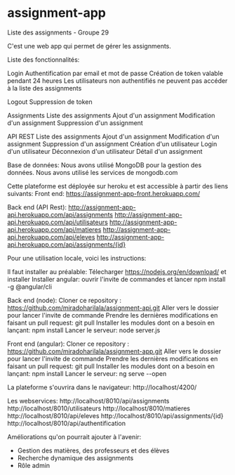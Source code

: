# assignment-app
Liste des assignments - Groupe 29

C'est une web app qui permet de gérer les assignments.

Liste des fonctionnalités:

Login
    Authentification par email et mot de passe
    Création de token valable pendant 24 heures
    Les utilisateurs non authentifiés ne peuvent pas accéder à la liste des assignments

Logout
    Suppression de token

Assignments
    Liste des assignments
    Ajout d'un assignment
    Modification d'un assignment
    Suppression d'un assignment

API REST
    Liste des assignments
    Ajout d'un assignment
    Modification d'un assignment
    Suppression d'un assignment
    Création d'un utilisateur 
    Login d'un utilisateur
    Déconnexion d'un utilisateur
    Détail d'un assignment

Base de données: Nous avons utilisé MongoDB pour la gestion des données. Nous avons utilisé les services de mongodb.com

Cette plateforme est déployée sur heroku et est accessible à partir des liens suivants: 
Front end:
    https://assignment-app-front.herokuapp.com/

Back end (API Rest):
    http://assignment-app-api.herokuapp.com/api/assignments
    http://assignment-app-api.herokuapp.com/api/utilisateurs
    http://assignment-app-api.herokuapp.com/api/matieres
    http://assignment-app-api.herokuapp.com/api/eleves
    http://assignment-app-api.herokuapp.com/api/assignments/{id}

Pour une utilisation locale, voici les instructions:

Il faut installer au préalable:
    Télecharger https://nodejs.org/en/download/ et installer
    Installer angular: ouvrir l'invite de commandes et lancer npm install -g @angular/cli

Back end (node): 
    Cloner ce repository : https://github.com/miradoharilala/assignment-api.git
    Aller vers le dossier pour lancer l'invite de commande 
    Prendre les dernières modifications en faisant un pull request: git pull
    Installer les modules dont on a besoin en lançant: npm install
    Lancer le serveur: node server.js

Front end (angular): 
    Cloner ce repository : https://github.com/miradoharilala/assignment-app.git
    Aller vers le dossier pour lancer l'invite de commande 
    Prendre les dernières modifications en faisant un pull request: git pull
    Installer les modules dont on a besoin en lançant: npm install
    Lancer le serveur: ng serve --open

La plateforme s'ouvrira dans le navigateur: http://localhost/4200/

Les webservices:
    http://localhost/8010/api/assignments
    http://localhost/8010/utilisateurs
    http://localhost/8010/matieres
    http://localhost/8010/api/eleves
    http://localhost/8010/api/assignments/{id}
    http://localhost/8010/api/authentification

Améliorations qu'on pourrait ajouter à l'avenir: 
- Gestion des matières, des professeurs et des élèves
- Recherche dynamique des assignments
- Rôle admin
 
